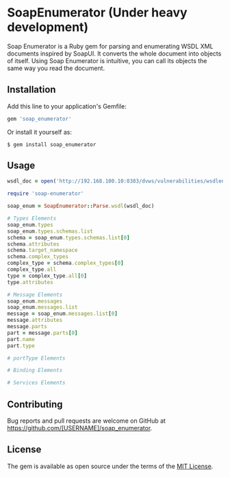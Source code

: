 # SoapEnumerator (Under heavy development)

Soap Enumerator is a Ruby gem for parsing and enumerating WSDL XML documents inspired by SoapUI. It converts the whole document into objects of itself. Using Soap Enumerator is intuitive, you can call its objects the same way you read the document.  

## Installation

Add this line to your application's Gemfile:

```ruby
gem 'soap_enumerator'
```

Or install it yourself as:

    $ gem install soap_enumerator

## Usage

```ruby
wsdl_doc = open('http://192.168.100.10:8383/dvws/vulnerabilities/wsdlenum/service.php?wsdl')

require 'soap-enumerator' 

soap_enum = SoapEnumerator::Parse.wsdl(wsdl_doc)

# Types Elements
soap_enum.types
soap_enum.types.schemas.list
schema = soap_enum.types.schemas.list[0]
schema.attributes
schema.target_namespace
schema.complex_types 
complex_type = schema.complex_types[0] 
complex_type.all
type = complex_type.all[0]
type.attributes

# Message Elements
soap_enum.messages
soap_enum.messages.list
message = soap_enum.messages.list[0]
message.attributes
message.parts
part = message.parts[0]
part.name
part.type

# portType Elements

# Binding Elements

# Services Elements

```


## Contributing

Bug reports and pull requests are welcome on GitHub at https://github.com/[USERNAME]/soap_enumerator.

## License

The gem is available as open source under the terms of the [MIT License](https://opensource.org/licenses/MIT).
